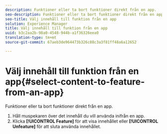 ```yaml
---
description: Funktioner eller ta bort funktioner direkt från en app.
seo-description: Funktioner eller ta bort funktioner direkt från en app.
seo-title: Välj innehåll till funktion från en app
solution: Experience Manager
title: Välj innehåll till funktion från en app
uuid: b3c2aa2b-98a0-4548-944b-a1f36326eea0
translation-type: tm+mt
source-git-commit: 67aeb3de964473b326c88c3a3f81ff48a6a12652

---
```



# Välj innehåll till funktion från en app{#select-content-to-feature-from-an-app}

Funktioner eller ta bort funktioner direkt från en app.

1. Håll muspekaren över det innehåll du vill använda inifrån en app.
1. Klicka **[!UICONTROL Feature]** för att visa innehållet eller **[!UICONTROL Unfeature]** för att sluta använda innehållet.
